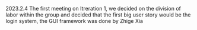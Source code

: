 2023.2.4 The first meeting on Itreration 1, we decided on the division of labor within the group and decided that the first big user story would be the login system, the GUI framework was done by Zhige Xia  
